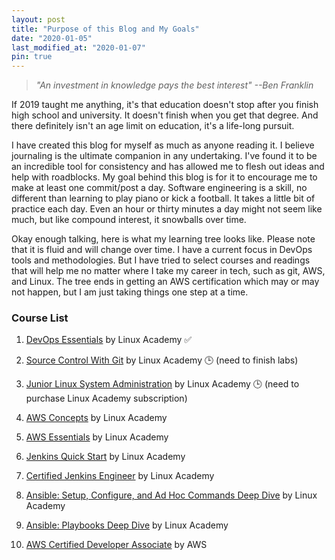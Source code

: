```yaml
---
layout: post
title: "Purpose of this Blog and My Goals"
date: "2020-01-05"
last_modified_at: "2020-01-07"
pin: true
---
```


> _"An investment in knowledge pays the best interest" --Ben Franklin_

If 2019 taught me anything, it's that education doesn't stop after you finish high school and university. It doesn't finish when you get that degree. And there definitely isn't an age limit on education, it's a life-long pursuit.

I have created this blog for myself as much as anyone reading it. I believe journaling is the ultimate companion in any undertaking. I've found it to be an incredible tool for consistency and has allowed me to flesh out ideas and help with roadblocks. My goal behind this blog is for it to encourage me to make at least one commit/post a day. Software engineering is a skill, no different than learning to play piano or kick a football. It takes a little bit of practice each day. Even an hour or thirty minutes a day might not seem like much, but like compound interest, it snowballs over time.

Okay enough talking, here is what my learning tree looks like. Please note that it is fluid and will change over time. I have a current focus in DevOps tools and methodologies. But I have tried to select courses and readings that will help me no matter where I take my career in tech, such as git, AWS, and Linux. The tree ends in getting an AWS certification which may or may not happen, but I am just taking things one step at a time.

### Course List

1. [DevOps Essentials](https://linuxacademy.com/course/devops-essentials-2018/) by Linux Academy ✅

2. [Source Control With Git](https://linuxacademy.com/cp/modules/view/id/195?redirect_uri=https://app.linuxacademy.com/search?) by Linux Academy 🕒 (need to finish labs)

3. [Junior Linux System Administration](https://linuxacademy.com/learning-path/junior-linux-systems-administrator-entry-level/) by Linux Academy 🕒 (need to purchase Linux Academy subscription)

4. [AWS Concepts](https://linuxacademy.com/course/aws-concepts/) by Linux Academy

5. [AWS Essentials](https://linuxacademy.com/course/aws-essentials-new/) by Linux Academy

6. [Jenkins Quick Start](https://linuxacademy.com/course/jenkins-quick-start/) by Linux Academy

7. [Certified Jenkins Engineer](https://linuxacademy.com/course/certified-jenkins-engineer-2018/) by Linux Academy

8. [Ansible: Setup, Configure, and Ad Hoc Commands Deep Dive](https://linuxacademy.com/course/ansibe-setup-configure-ad-hoc-commands/) by Linux Academy

9. [Ansible: Playbooks Deep Dive](https://linuxacademy.com/course/ansible-playbooks-deep-dive/) by Linux Academy

10. [AWS Certified Developer Associate](https://aws.amazon.com/certification/certified-developer-associate/) by AWS
